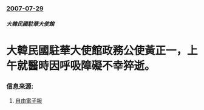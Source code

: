 ### [2007-07-29](/news/2007/07/29/index.md)

##### 大韓民國駐華大使館
# 大韓民國駐華大使館政務公使黃正一，上午就醫時因呼吸障礙不幸猝逝。




### 信息来源:

1. [自由電子報](https://web.archive.org/web/20070929111704/http://www.libertytimes.com.tw/2007/new/aug/1/today-fo5.htm)
